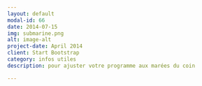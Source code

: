 ```yaml
---
layout: default
modal-id: 66
date: 2014-07-15
img: submarine.png
alt: image-alt
project-date: April 2014
client: Start Bootstrap
category: infos utiles
description: pour ajuster votre programme aux marées du coin

---
```

